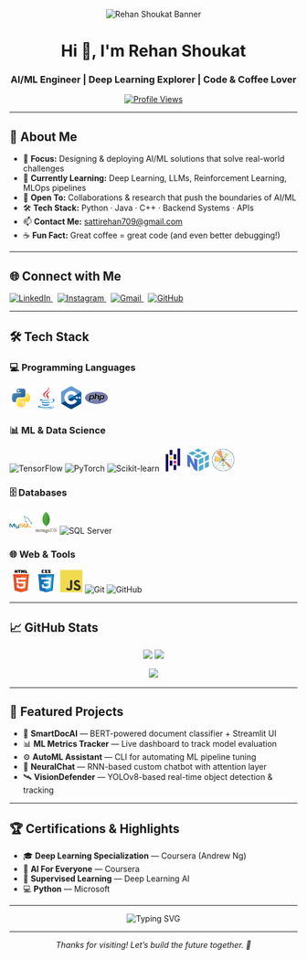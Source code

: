 <!-- 🚀 Rehan Shoukat — Professional GitHub Profile README -->

<!-- ✨ Replace this banner with your custom banner for a personal touch -->
<p align="center">
  <img src="https://i.pinimg.com/originals/4a/90/9b/4a909b1ab71a2956800d8ceedc3ba99a.gif" alt="Rehan Shoukat Banner" />
</p>

<h1 align="center">Hi 👋, I'm Rehan Shoukat</h1>
<h3 align="center">AI/ML Engineer | Deep Learning Explorer | Code & Coffee Lover</h3>

<p align="center">
  <a href="https://github.com/rehanshoukat38">
    <img src="https://komarev.com/ghpvc/?username=rehanshoukat38&label=Profile%20views&color=0e75b6&style=flat" alt="Profile Views" />
  </a>
</p>

---

## 🚀 About Me

- 🎯 **Focus:** Designing & deploying AI/ML solutions that solve real-world challenges  
- 🌱 **Currently Learning:** Deep Learning, LLMs, Reinforcement Learning, MLOps pipelines  
- 🤝 **Open To:** Collaborations & research that push the boundaries of AI/ML  
- 🛠️ **Tech Stack:** Python · Java · C++ · Backend Systems · APIs  
- 📫 **Contact Me:** [sattirehan709@gmail.com](mailto:sattirehan709@gmail.com)  
- ☕ **Fun Fact:** Great coffee = great code (and even better debugging!)

---

## 🌐 Connect with Me

<p align="left">
  <a href="https://www.linkedin.com/in/rehan-shoukat-a7455a310/" target="_blank">
    <img src="https://raw.githubusercontent.com/rahuldkjain/github-profile-readme-generator/master/src/images/icons/Social/linked-in-alt.svg" alt="LinkedIn" width="30" />
  </a>&nbsp;
  <a href="https://instagram.com/rehan._.satti.13" target="_blank">
    <img src="https://raw.githubusercontent.com/rahuldkjain/github-profile-readme-generator/master/src/images/icons/Social/instagram.svg" alt="Instagram" width="30" />
  </a>&nbsp;
  <a href="mailto:sattirehan709@gmail.com" target="_blank">
    <img src="https://upload.wikimedia.org/wikipedia/commons/4/4e/Gmail_Icon.png" alt="Gmail" width="30" />
  </a>&nbsp;
  <a href="https://github.com/rehanshoukat38" target="_blank">
    <img src="https://cdn.jsdelivr.net/gh/simple-icons/simple-icons/icons/github.svg" alt="GitHub" width="30" style="filter: invert(0%);" />
  </a>
</p>

---

## 🛠️ Tech Stack

### 💻 Programming Languages
<p>
  <img src="https://raw.githubusercontent.com/devicons/devicon/master/icons/python/python-original.svg" alt="Python" width="40"/>
  <img src="https://raw.githubusercontent.com/devicons/devicon/master/icons/java/java-original.svg" alt="Java" width="40"/>
  <img src="https://raw.githubusercontent.com/devicons/devicon/master/icons/cplusplus/cplusplus-original.svg" alt="C++" width="40"/>
  <img src="https://raw.githubusercontent.com/devicons/devicon/master/icons/php/php-original.svg" alt="PHP" width="40"/>
</p>

### 📊 ML & Data Science
<p>
  <img src="https://www.vectorlogo.zone/logos/tensorflow/tensorflow-icon.svg" alt="TensorFlow" width="40"/>
  <img src="https://www.vectorlogo.zone/logos/pytorch/pytorch-icon.svg" alt="PyTorch" width="40"/>
  <img src="https://upload.wikimedia.org/wikipedia/commons/0/05/Scikit_learn_logo_small.svg" alt="Scikit-learn" width="40"/>
  <img src="https://raw.githubusercontent.com/devicons/devicon/master/icons/pandas/pandas-original.svg" alt="Pandas" width="40"/>
  <img src="https://raw.githubusercontent.com/devicons/devicon/master/icons/numpy/numpy-original.svg" alt="NumPy" width="40"/>
  <img src="https://raw.githubusercontent.com/devicons/devicon/master/icons/matplotlib/matplotlib-original.svg" alt="Matplotlib" width="40"/>
</p>

### 🗄️ Databases
<p>
  <img src="https://raw.githubusercontent.com/devicons/devicon/master/icons/mysql/mysql-original-wordmark.svg" alt="MySQL" width="40"/>
  <img src="https://raw.githubusercontent.com/devicons/devicon/master/icons/mongodb/mongodb-original-wordmark.svg" alt="MongoDB" width="40"/>
  <img src="https://www.svgrepo.com/show/303229/microsoft-sql-server-logo.svg" alt="SQL Server" width="40"/>
</p>

### 🌐 Web & Tools
<p>
  <img src="https://raw.githubusercontent.com/devicons/devicon/master/icons/html5/html5-original-wordmark.svg" alt="HTML5" width="40"/>
  <img src="https://raw.githubusercontent.com/devicons/devicon/master/icons/css3/css3-original-wordmark.svg" alt="CSS3" width="40"/>
  <img src="https://raw.githubusercontent.com/devicons/devicon/master/icons/javascript/javascript-original.svg" alt="JavaScript" width="40"/>
  <img src="https://www.vectorlogo.zone/logos/git-scm/git-scm-icon.svg" alt="Git" width="40"/>
  <img src="https://cdn.jsdelivr.net/gh/simple-icons/simple-icons/icons/github.svg" alt="GitHub" width="40"/>
</p>

---

## 📈 GitHub Stats

<p align="center">
  <img src="https://github-readme-stats.vercel.app/api?username=rehanshoukat38&show_icons=true&theme=radical&count_private=true&hide_border=true" height="170" />
  <img src="https://github-readme-streak-stats.herokuapp.com/?user=rehanshoukat38&theme=radical&hide_border=true" height="170" />
</p>

<p align="center">
  <img src="https://github-readme-stats.vercel.app/api/top-langs/?username=rehanshoukat38&layout=compact&theme=radical&hide_border=true" height="170" />
</p>

---

## 🚧 Featured Projects

- 🧠 **SmartDocAI** — BERT-powered document classifier + Streamlit UI  
- 📊 **ML Metrics Tracker** — Live dashboard to track model evaluation  
- ⚙️ **AutoML Assistant** — CLI for automating ML pipeline tuning  
- 🤖 **NeuralChat** — RNN-based custom chatbot with attention layer  
- 🛰️ **VisionDefender** — YOLOv8-based real-time object detection & tracking

---

## 🏆 Certifications & Highlights

- 🎓 **Deep Learning Specialization** — Coursera (Andrew Ng)  
- 🧠 **AI For Everyone** — Coursera  
- 🥈 **Supervised Learning** — Deep Learning AI 
- 💻 **Python** — Microsoft

---

<div align="center">
  <img src="https://readme-typing-svg.demolab.com?font=Fira+Code&weight=500&size=22&pause=1000&center=true&vCenter=true&width=500&lines=Code.+Learn.+Solve.+Repeat." alt="Typing SVG" />
</div>

---

<p align="center">
  <i>Thanks for visiting! Let’s build the future together. 🚀</i>
</p>
